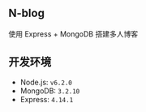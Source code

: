 ## N-blog

使用 Express + MongoDB 搭建多人博客

## 开发环境

- Node.js: `v6.2.0`
- MongoDB: `3.2.10`
- Express: `4.14.1`
